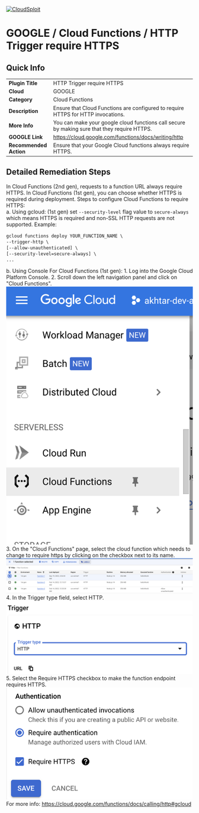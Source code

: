 [![CloudSploit](https://cloudsploit.com/img/logo-new-big-text-100.png "CloudSploit")](https://cloudsploit.com)

# GOOGLE / Cloud Functions / HTTP Trigger require HTTPS

## Quick Info

| | |
|-|-|
| **Plugin Title** | HTTP Trigger require HTTPS |
| **Cloud** | GOOGLE |
| **Category** | Cloud Functions |
| **Description** | Ensure that Cloud Functions are configured to require HTTPS for HTTP invocations. |
| **More Info** | You can make your google cloud functions call secure by making sure that they require HTTPS. |
| **GOOGLE Link** | https://cloud.google.com/functions/docs/writing/http |
| **Recommended Action** | Ensure that your Google Cloud functions always require HTTPS. |

## Detailed Remediation Steps
In Cloud Functions (2nd gen), requests to a function URL always require HTTPS. In Cloud Functions (1st gen), you can choose whether HTTPS is required during deployment.
Steps to configure Cloud Functions to require HTTPS: </br>
a. Using gcloud:
   (1st gen) set `--security-level` flag value to `secure-always` which means HTTPS is required and non-SSL HTTP requests are not supported. 
   Example: 
   ```
   gcloud functions deploy YOUR_FUNCTION_NAME \
--trigger-http \
[--allow-unauthenticated] \
[--security-level=secure-always] \
...
   ```
b. Using Console
For Cloud Functions (1st gen):
    1. Log into the Google Cloud Platform Console.
    2. Scroll down the left navigation panel and click on "Cloud Functions". </br> <img src="/resources/google/cloudfunctions/http-trigger-require-https/step2.png"></br>
    3. On the "Cloud Functions" page, select the cloud function which needs to change to require https by clicking on the checkbox next to its name.</br> <img src="/resources/google/cloudfunctions/http-trigger-require-https/step4.png"/></br>
    4. In the Trigger type field, select HTTP. </br><img src="/resources/google/cloudfunctions/http-trigger-require-https/step5.png"/></br>
    5. Select the Require HTTPS checkbox to make the function endpoint requires HTTPS.</br><img src="/resources/google/cloudfunctions/http-trigger-require-https/step6.png"/></br>
    For more info: https://cloud.google.com/functions/docs/calling/http#gcloud
